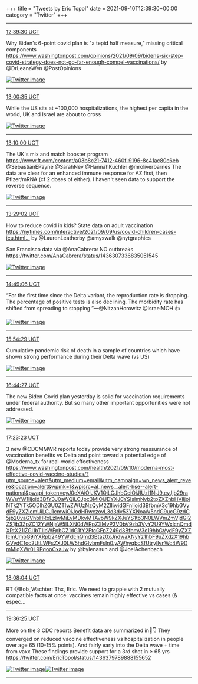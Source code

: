 +++
title = "Tweets by Eric Topol" 
date = 2021-09-10T12:39:30+00:00
category = "Twitter"
+++


---

<a href="https://twitter.com/erictopol/status/1436308347829903368" target="_blank" rel="noreferer">12:39:30 UCT</a>

Why Biden's 6-point covid plan is "a tepid half measure," missing critical components
https://www.washingtonpost.com/opinions/2021/09/09/bidens-six-step-covid-strategy-does-not-go-far-enough-compel-vaccinations/ by @DrLeanaWen @PostOpinions 

<a href="E-7KxGwVUAMwYMJ.jpg"  ><img src="E-7KxGwVUAMwYMJ.jpg" alt="Twitter image" ></img></a>

---

<a href="https://twitter.com/erictopol/status/1436313656896077831" target="_blank" rel="noreferer">13:00:35 UCT</a>

While the US sits at ~100,000 hospitalizations, the highest per capita in the world, UK and Israel are about to cross 

<a href="E-7PZTqVcAk47d0.jpg"  ><img src="E-7PZTqVcAk47d0.jpg" alt="Twitter image" ></img></a>

---

<a href="https://twitter.com/erictopol/status/1436316025163636740" target="_blank" rel="noreferer">13:10:00 UCT</a>

The UK's mix and match booster program
https://www.ft.com/content/a03b8c21-7412-460f-9196-8c41ac80c6eb @SebastianEPayne @SarahNev @HannahKuchler @mroliverbarnes 
The data are clear for an enhanced immune response for AZ first, then Pfizer/mRNA (cf 2 doses of either). I haven't seen data to support the reverse sequence. 

<a href="E-7Qg6uVQAkn7Gp.png"  ><img src="E-7Qg6uVQAkn7Gp.png" alt="Twitter image" ></img></a>

---

<a href="https://twitter.com/erictopol/status/1436320814572265478" target="_blank" rel="noreferer">13:29:02 UCT</a>

How to reduce covid in kids?
State data on adult vaccination
https://nytimes.com/interactive/2021/09/09/us/covid-children-cases-icu.html… by @LaurenLeatherby
@amyswalk @nytgraphics 

San Francisco data via @AnaCabrera: NO outbreaks 
https://twitter.com/AnaCabrera/status/1436307336835051545 

<a href="E-7VIi8UYAgjZ1t.jpg"  ><img src="E-7VIi8UYAgjZ1t.jpg" alt="Twitter image" ></img></a>

---

<a href="https://twitter.com/erictopol/status/1436340964713320453" target="_blank" rel="noreferer">14:49:06 UCT</a>

“For the first time since the Delta variant, the reproduction rate is dropping. The percentage of positive tests is also declining. The morbidity rate has shifted from spreading to stopping.”—@NitzanHorowitz
@IsraelMOH 👍 

<a href="E-7oSfsVQAA4vyC.jpg"  ><img src="E-7oSfsVQAA4vyC.jpg" alt="Twitter image" ></img></a>

---

<a href="https://twitter.com/erictopol/status/1436357417583796228" target="_blank" rel="noreferer">15:54:29 UCT</a>

Cumulative pandemic risk of death in a sample of countries which have shown strong performance during their Delta wave (vs US) 

<a href="E-721bXVgAAtpFQ.jpg"  ><img src="E-721bXVgAAtpFQ.jpg" alt="Twitter image" ></img></a>

---

<a href="https://twitter.com/erictopol/status/1436369993046786060" target="_blank" rel="noreferer">16:44:27 UCT</a>

The new Biden Covid plan yesterday is solid for vaccination requirements under federal authority. But so many other important opportunities were not addressed. 

<a href="E-8CmLqVQAMsclX.jpg"  ><img src="E-8CmLqVQAMsclX.jpg" alt="Twitter image" ></img></a>

---

<a href="https://twitter.com/erictopol/status/1436379789888155652" target="_blank" rel="noreferer">17:23:23 UCT</a>

3 new @CDCMMWR reports today provide very strong reassurance of vaccination benefits vs Delta and point toward a potential edge of @Moderna_tx for real-world effectiveness https://www.washingtonpost.com/health/2021/09/10/moderna-most-effective-covid-vaccine-studies/?utm_source=alert&utm_medium=email&utm_campaign=wp_news_alert_revere&location=alert&wpmk=1&wpisrc=al_news__alert-hse--alert-national&pwapi_token=eyJ0eXAiOiJKV1QiLCJhbGciOiJIUzI1NiJ9.eyJjb29raWVuYW1lIjoid3BfY3J0aWQiLCJpc3MiOiJDYXJ0YSIsImNvb2tpZXZhbHVlIjoiNTk2YTk5ODlhZGU0ZTIwZWUzNzQyM2ZlIiwidGFnIjoid3BfbmV3c19hbGVydF9yZXZlcmUiLCJ1cmwiOiJodHRwczovL3d3dy53YXNoaW5ndG9ucG9zdC5jb20vaGVhbHRoLzIwMjEvMDkvMTAvbW9kZXJuYS1tb3N0LWVmZmVjdGl2ZS1jb3ZpZC12YWNjaW5lLXN0dWRpZXMvP3V0bV9zb3VyY2U9YWxlcnQmdXRtX21lZGl1bT1lbWFpbCZ1dG1fY2FtcGFpZ249d3BfbmV3c19hbGVydF9yZXZlcmUmbG9jYXRpb249YWxlcnQmd3Btaz0xJndwaXNyYz1hbF9uZXdzX19hbGVydC1oc2UtLWFsZXJ0LW5hdGlvbmFsIn0.yAWhyqbcSfUtryIlvnWc4W9DmMiqXWr0L9PqooCxaJw by @bylenasun and @JoelAchenbach 

<a href="E-8LSjPVgAIo08i.jpg"  ><img src="E-8LSjPVgAIo08i.jpg" alt="Twitter image" ></img></a>

---

<a href="https://twitter.com/erictopol/status/1436391035484049411" target="_blank" rel="noreferer">18:08:04 UCT</a>

RT @Bob_Wachter: Thx, Eric. We need to grapple with 2 mutually compatible facts at once: vaccines remain highly effective vs cases (&amp; espec…



---

<a href="https://twitter.com/erictopol/status/1436413269581828098" target="_blank" rel="noreferer">19:36:25 UCT</a>

More on the 3 CDC reports 
Benefit data are summarized in🧵👇
They converged on reduced vaccine effectiveness vs hospitalization in people over age 65 (10-15% points). And fairly early into the Delta wave + time from vaxx These findings provide support for a 3rd shot in ≥ 65 yrs  https://twitter.com/EricTopol/status/1436379789888155652

<a href="E-8oxkKVgAEigOW.jpg"  ><img src="E-8oxkKVgAEigOW.jpg" alt="Twitter image" ></img></a><a href="E-8pGPsVkAY5Qm2.jpg"  ><img src="E-8pGPsVkAY5Qm2.jpg" alt="Twitter image" ></img></a>

---